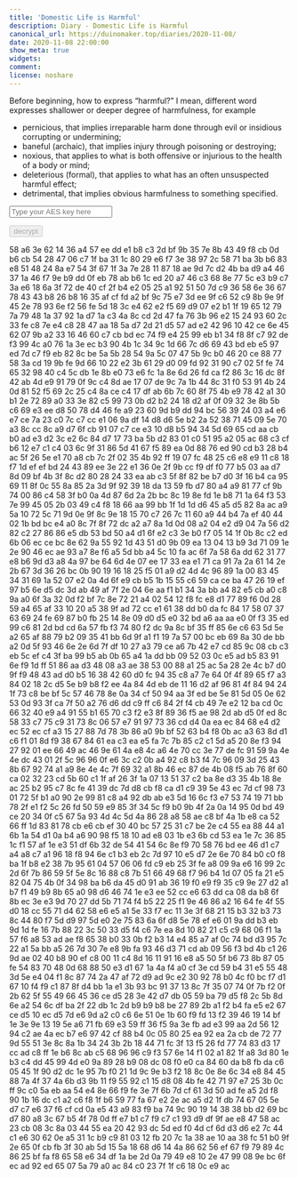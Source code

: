 ```yaml
---
title: 'Domestic Life is Harmful'
description: Diary - Domestic Life is Harmful
canonical_url: https://duinomaker.top/diaries/2020-11-08/
date: 2020-11-08 22:00:00
show_meta: true
widgets:
comment:
license: noshare
---
```


Before beginning, how to express “harmful?” I mean, different word expresses shallower or deeper degree of harmfulness, for example
- pernicious, that implies irreparable harm done through evil or insidious corrupting or undermining;
- baneful (archaic), that implies injury through poisoning or destroying;
- noxious, that applies to what is both offensive or injurious to the health of a body or mind;
- deleterious (formal), that applies to what has an often unsuspected harmful effect;
- detrimental, that implies obvious harmfulness to something specified.

<script async src="https://server.duinomaker.top/blog/assets/crypto-js.min.js" defer></script>
<script src="https://server.duinomaker.top/blog/assets/decrypt.js" defer></script>
<div class="field has-addons">
<p class="control has-icons-left">
    <input id="password" class="input" type="password" maxlength="16" placeholder="Type your AES key here" digest="06c827befa68038b94d9acdd87e8353a183db6dbe0b47d55fe9e8002812ce709">
    <span class="icon is-small is-left">
        <i id="input-bar-icon" class="fas fa-lock"></i>
    </span>
</p>
<p class="control">
    <button id="decrypt" class="button" onclick="decryptAll()" disabled>decrypt</button>
</p>
</div>

<span class="encrypted" iv="ftEIugnEvFAWgjWk">58 a6 3e 62 14 36 a4 57 ee dd e1 b8 c3 2d bf 9b 35 7e 8b 43 49 f8 cb 0d b6 cb 54 28 47 06 c7 1f ba 31 1c 80 29 e6 f7 3e 38 97 2c 58 71 ba 3b b6 83 e8 51 48 24 8a e7 54 3f 67 1f 3a 7e 28 11 87 18 ae 9d 7c d2 4b ba d9 a4 46 37 1a 46 f7 9e b9 dd 0f eb 78 ab b6 1c ed 20 a7 46 c3 68 8e 77 5c e3 b9 c7 3a e6 18 6a 3f 72 de 40 cf 2f b4 e2 05 25 a1 92 51 50 7d c9 36 58 6e 36 67 78 43 43 b8 26 b8 16 35 af cf fd a2 bf 9c 75 e7 3d ee 9f c6 52 c9 8b 9e 9f 45 2e 78 93 6e f2 56 fe 5d 18 3c e4 62 e2 f5 69 d9 07 e2 b1 1f 19 65 12 79 7a 79 48 1a 37 92 1a d7 1a c3 4a 8c cd 2d 47 fa 76 3b 96 e2 15 24 93 60 2c 33 fe c8 7e e4 c8 28 47 aa 18 5a d7 2d 21 d5 57 ad e2 42 96 10 42 ce 6e 45 62 07 9b a2 33 16 46 60 c7 cb bd ec 74 f9 e4 25 99 eb b1 34 f8 8f c7 92 de f3 99 4c a0 76 1a 3e ec b3 90 4b 1c 34 9c 1d 66 7c d6 69 43 bd eb e5 97 ed 7d c7 f9 eb 82 8c be 5a 5b 28 54 9a 5c 07 47 5b 9c b0 46 20 ce 88 77 58 3a cd 19 9b fe 9d 66 10 22 e2 3b 61 29 d0 09 fd 92 31 90 c7 02 5f fe 74 65 32 98 40 c4 5c db 1e 8b e0 73 e6 fc 1a 8e 6d 26 fd ca f2 86 3c 16 dc 8f 42 ab 4d e9 91 79 0f 9c c4 8d ae 17 07 de 9c 7a 1b 44 8c 31 f0 53 91 4b 24 0d 81 52 f5 69 2c 25 c4 8a ce c4 17 df ab 6b 7c 60 8f 75 4b e9 78 42 a1 30 b1 2e 72 89 a0 33 3e 82 c5 99 73 0b d2 b2 24 18 d2 af 0f 09 32 3e 8b 5b c6 69 e3 ee d8 50 78 d4 46 fe a9 23 60 9d b9 dd 94 bc 56 39 24 03 a4 e6 e7 ce 7a 23 c0 7c c7 cc e1 06 9a df 14 d8 d6 5e b2 2a 52 38 71 45 09 5e 70 a3 8c cc 8c a9 d7 6f cb 91 07 c7 ce e3 10 d8 b5 94 34 5d 69 65 cd aa cb b0 ad e3 d2 3c e2 6c 84 d7 17 73 ba 5b d2 83 01 c0 51 95 a2 05 ac 68 c3 cf b6 12 e7 c1 c4 03 6c 9f 31 86 5d 41 67 f5 89 ea 0d 88 76 ed 90 cd b3 28 b4 ac 5f 26 5e e1 70 a8 cb 7c 2f 02 35 4b 92 ff 19 07 fc 48 25 c6 e8 e9 11 c8 18 f7 1d ef ef bd 24 43 89 ee 3e 22 e1 36 0e 2f 9b cc f9 df f0 77 b5 03 aa d7 8d 09 bf 4b 3f 8c d2 80 28 24 33 ea ab c3 5f 8f 82 be b7 d0 3f 16 b4 ca 95 69 11 8f 0c 55 8a 85 2a 3d 9f 92 39 18 da 13 59 fb d7 80 a4 a9 81 77 cf 9b 74 00 86 c4 58 3f b0 0a 4d 87 6d 2a 2b bc 8c 19 8e fd 1e b8 71 1a 64 f3 53 7e 99 45 05 2b 03 49 c4 f8 18 66 aa 99 bb 1f 1d 1d d6 45 a5 d5 82 8a ac a9 5a 10 72 5c 71 9d 0e 9f 8c 9e 18 15 70 c7 26 7c 11 60 a9 44 b4 7a ef 40 44 02 1b bd bc e4 a0 8c 7f 8f 72 dc a2 a7 8a 1d 0d 08 a2 04 e2 d9 04 7a 56 d2 82 c2 27 86 86 e5 db 53 bd 50 a4 d1 6f e2 c3 3e b0 f7 05 14 1f 0b 8c c2 ed 6b 06 ec ce bc 8e 62 9a 55 92 1d 43 51 d0 9b 09 ea 13 04 13 b9 3d 71 09 1e 2e 90 46 ec ae 93 a7 8e f6 a5 5d bb a4 5c 10 fa ac 6f 7a 58 6a dd 62 31 77 e8 b6 9d d3 a8 4a 97 be 64 6d 4e 07 ee 17 33 ea e1 71 ca 91 7a 2a 61 14 2e 2b 67 3d 36 26 bc 0b 90 19 16 18 25 f5 01 a9 d2 4d 4c 96 89 1a 00 83 45 34 31 69 1a 52 07 e2 0a 4d 6f e9 cb b5 1b 15 55 c6 59 ca ce ba 47 26 19 ef 97 b5 6e d5 dc 3d ab 49 af 7f 2e 04 6e aa f1 b1 34 3a bb a4 82 e5 cb a0 c8 9a a0 6f 3a 32 0d f2 bf 7c 8e 72 21 a4 02 54 12 f8 fc e8 d1 77 89 f6 0d 28 59 a4 65 af 33 10 20 a5 38 9f ad 72 cc e1 61 38 dd b0 da fc 84 17 58 07 37 63 69 24 fe 69 87 b0 fb 25 14 8e 09 d0 d5 e0 32 bd a6 aa aa e0 0f f3 35 ed 99 c6 81 2d bd cd 6a 57 fb f3 74 80 f2 dc 9a 8c bf 35 ff 85 6e c6 63 5d 5e a2 65 af 88 79 b2 09 35 41 bb 6d 9f a1 f1 19 7a 57 00 bc eb 69 8a 30 de bb a2 0d 5f 93 46 6e 2e 6d 7f df 10 27 a3 79 ce a6 7b 42 e7 cd 85 9c 08 cb c3 eb 5c ef c4 3f ba 99 b5 ab 0b 65 a4 1a dd bb 09 52 03 0c e5 ad b5 83 91 6e f9 1d ff 51 86 aa d3 48 08 a3 ae 38 53 00 88 a1 25 ac 5a 28 2e 4c b7 d0 9f f9 48 43 ad d0 b5 16 38 42 60 d0 fc 94 35 c8 a7 7e 64 0f 4f 89 65 f7 a3 84 02 18 2c d5 5e b9 b8 f2 ee 4a 84 4d eb de 11 16 d2 af 96 81 4f 84 94 24 1f 73 c8 be bf 5c 57 46 78 8e 0a 34 cf 50 94 aa 3f ed be 5e 81 5d 05 0e 62 53 0d 93 3f ca 7f 50 a2 76 d6 dd c9 ff c6 84 2f f4 cb 49 7e e2 12 ba cd 0c 66 32 40 e9 a4 91 55 b1 65 70 c3 f2 e3 8f 89 36 f5 ae 98 2d ab d5 0f ed 8c 58 33 c7 75 c9 31 73 8c 06 57 e7 91 97 73 36 cd d4 0a ea ec 84 68 e4 d2 ec 52 ec cf a3 15 27 88 7d 78 3b 86 a0 9b bf 52 63 b4 f8 0b ac a3 63 8d d1 c6 f1 01 8d f9 38 67 84 61 ea c3 ea e5 fa 7c 7b 85 c2 c1 5d a5 20 8e f3 94 27 92 01 ee 66 49 ac 46 9e 61 4a e8 4c a6 4e 70 cc 3e 77 de fc 91 59 9a 4e 4e dc 43 01 2f 5c 96 96 0f e6 3c c2 0b a4 92 c8 b3 f4 7c 96 09 3d 25 43 8b 67 92 74 a1 a9 8e 4e 4c 7f 69 32 a1 8b 46 ec 87 de 4b 08 f5 ab 76 8f 60 ca 02 32 23 cd 5b 60 c1 1f af 26 3f 1a 07 13 51 37 c2 ba 8e d3 35 4b 18 8e ac 25 b2 95 c7 8c fe 41 39 dc 7d d8 cb f8 ca d1 c9 39 5e 43 ec 7d cf 98 73 01 72 5f b1 a0 90 2e 99 81 c8 a4 92 db ab e3 5d 16 6c f3 e7 53 74 19 71 bb 78 2f e1 f2 5c 26 fd 50 59 e9 85 3f 34 5c f9 b0 9b 4f 2a 0a 14 95 0d bd 49 ce 20 34 0f c5 67 5a 93 4d 4c 5d 4a 86 28 a8 58 ae c8 bf 4a 1b e8 ca 52 66 ff 1d 83 81 78 cb e6 cb ef 30 40 bc 57 25 31 c7 be 2e c4 55 ea 88 44 a1 6b 1a 54 d1 0a b4 a6 90 98 f5 18 10 ad e8 03 1b e3 6b cd 53 ea 1e 7c 36 85 1c f1 57 af 1e e3 51 df 6b 32 de 54 41 54 6c 8e f9 70 58 76 bd ee 46 d1 c7 a4 a8 c7 a1 96 18 f8 94 6e c1 b3 eb 2c 7d 97 10 e5 d7 2e 6e 70 84 b0 c0 f8 ba 1f b8 e2 38 7b 95 61 04 57 06 06 fd c9 eb 25 3f fe a8 09 9a e6 16 99 2c 2d 6f 7b 86 59 5f 5e 8c 16 88 c8 7b 51 66 49 68 f7 96 b4 1d 07 05 fa 21 e5 82 04 75 4b 0f 34 98 ba b6 da 45 d0 91 ab 36 19 f0 e9 f9 35 c9 9e 27 d2 a1 b7 f1 49 b9 8b 65 a0 98 d6 46 74 1e e3 ee 52 cc e6 63 dd ca 08 da b8 6f 8b ec 3e e3 9d 70 27 dd 5b 71 74 f4 b5 22 25 f1 9e 46 86 a2 16 64 fe 4f 55 d0 18 cc 55 71 d4 62 58 e6 e5 a1 5e 33 f7 ec 11 3e 3f 68 21 15 b3 32 b3 73 8c 44 80 f7 5d d9 97 5d e0 2e 75 83 6a 6f d8 5e 78 ef e6 01 9a dd b3 eb 9d 1d fe 16 7b 88 22 3c 50 33 d5 f4 c6 7e ea 8d 10 82 21 c5 c9 68 06 f1 1a 57 f6 a8 53 ad ae f8 65 38 b0 33 0b f2 b3 14 e4 85 a7 af 0c 74 bd d3 95 7c 22 a1 5a bb a5 26 7d 30 7e e8 9b fa 93 46 d3 71 cd ab 09 56 f3 bd 4b c1 26 9d ae 02 40 b8 90 ef c8 00 11 c4 8d 16 11 91 16 e8 a5 50 5f b6 73 8b 87 05 fe 54 83 70 48 0d 68 88 50 e3 d1 67 1a 4a f4 a0 cf 3e cd 59 b4 31 e5 55 48 3d 5e e4 04 f1 8c 87 74 2a 47 af 72 d9 ad 9c e2 30 92 78 b0 4c f0 bc f7 d1 67 10 f4 f9 c1 87 8f d4 bb 1a e1 3b 93 bc 91 37 13 8c 7f 35 07 74 0f 7b f2 0f 2b 62 5f 55 49 66 45 36 ce d5 28 3e 42 d7 db 05 59 ba 79 d5 f8 2c 5b 8d 6e a2 54 6c df ba 2f 22 db 1c 2d b9 b9 b8 be 27 89 2b a1 f2 b4 fa e5 e2 67 ce d5 10 ec d5 7d e6 9d a2 c0 c6 6e 51 0e 1b 60 f9 fd 13 f2 39 46 19 14 bf 1e 3e 9e 13 19 5e a6 71 fb 69 e3 59 ff 36 f5 9a 3e fb ad e3 99 aa 2d 56 12 94 c2 ae 4a ec b7 e6 97 42 cf 88 b4 0c 05 80 25 ea 92 ea 2a cb de 72 77 9d 55 51 3e 8c 8a 1b 34 24 3b 2b 18 44 71 fc 3f 13 f5 26 fd 77 74 83 d3 17 cc ad c8 ff 1e b6 8c ab c5 68 96 96 c9 f3 57 6e 14 f1 02 a1 82 1f a8 3d 80 1e b3 c4 dd 45 99 4d e0 9a 89 28 b9 08 dc 08 f0 e0 ca 84 60 da b8 fb da c6 05 45 1f 90 d2 dc 1e 95 7b f0 21 1d 9c 9e b3 f2 18 8c 0e 8e 6c 34 e8 84 45 88 7a 4f 37 4a 6b d3 9b 11 f9 55 92 c1 15 d8 08 4b fe 42 71 97 e7 25 3b 0c ff 9c c0 5a eb aa 54 e4 8e 66 f9 fe 3e 7f 6b 7d cf 61 3d 50 ad fe a5 2d f8 90 1b 16 dc c1 a2 c6 f8 1f b6 59 77 fa 67 e2 2e ac a5 d2 1f db 74 67 05 5e d7 c7 e6 37 f6 cf cd 0a e5 43 a9 83 f9 ba 74 9c 90 19 14 38 38 bb d2 69 bc d7 80 a8 3c 67 b5 4f 78 0d ff e7 b1 c7 f9 c7 c1 93 d9 df 9f ae e8 47 58 ac 23 cb 08 3c 8a 03 44 55 ea 20 42 93 dc 5d ed f0 4d cf 6d d3 d6 e2 7c 44 c1 e6 30 62 0e a5 31 1c b9 c9 81 03 12 fb 20 7c 1a 38 ae 10 aa 38 fc 51 b0 9f 2e 65 0f cb fb 3f 30 ab 5d 15 5a 18 68 d6 14 4a 86 62 56 ef 67 f9 79 89 4c 86 25 bf fa f8 65 58 e6 34 df 1a be 2d 0a 79 49 e8 10 2e 47 99 08 9e bc 6f ec ad 92 ed 65 07 5a 79 a0 ac 84 c0 23 7f 1f c6 18 0c e9 ac</span>